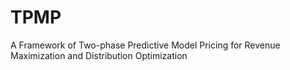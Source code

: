 # TPMP
A Framework of Two-phase Predictive Model Pricing for Revenue Maximization and Distribution Optimization
